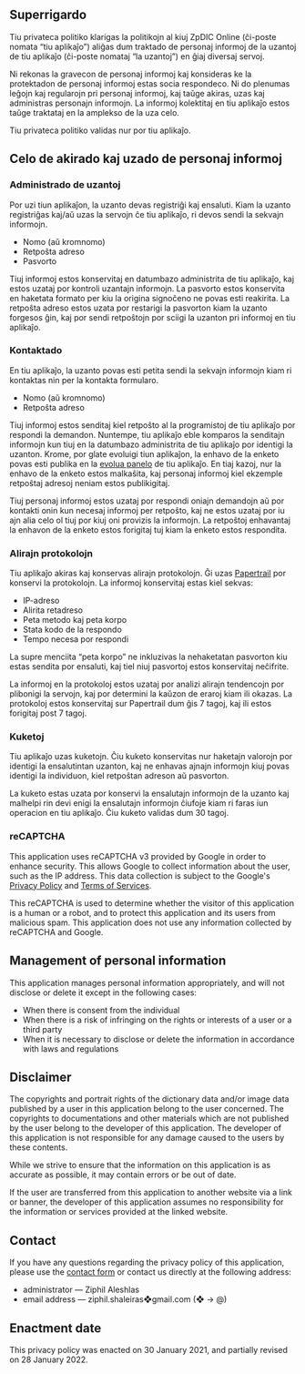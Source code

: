 <!-- title: Privateca politiko -->


## Superrigardo 
Tiu privateca politiko klarigas la politikojn al kiuj ZpDIC Online (ĉi-poste nomata “tiu aplikaĵo”) aliĝas dum traktado de personaj informoj de la uzantoj de tiu aplikaĵo (ĉi-poste nomataj “la uzantoj”) en ĝiaj diversaj servoj.

Ni rekonas la gravecon de personaj informoj kaj konsideras ke la protektadon de personaj informoj estas socia respondeco.
Ni do plenumas leĝojn kaj regularojn pri personaj informoj, kaj taŭge akiras, uzas kaj administras personajn informojn.
La informoj kolektitaj en tiu aplikaĵo estos taŭge traktataj en la amplekso de la uza celo.

Tiu privateca politiko validas nur por tiu aplikaĵo.

## Celo de akirado kaj uzado de personaj informoj
### Administrado de uzantoj
Por uzi tiun aplikaĵon, la uzanto devas registriĝi kaj ensaluti.
Kiam la uzanto registriĝas kaj/aŭ uzas la servojn ĉe tiu aplikaĵo, ri devos sendi la sekvajn informojn.

- Nomo (aŭ kromnomo)
- Retpoŝta adreso
- Pasvorto

Tiuj informoj estos konservitaj en datumbazo administrita de tiu aplikaĵo, kaj estos uzataj por kontroli uzantajn informojn.
La pasvorto estos konservita en haketata formato per kiu la origina signoĉeno ne povas esti reakirita.
La retpoŝta adreso estos uzata por restarigi la pasvorton kiam la uzanto forgesos ĝin, kaj por sendi retpoŝtojn por sciigi la uzanton pri informoj en tiu aplikaĵo.

### Kontaktado
En tiu aplikaĵo, la uzanto povas esti petita sendi la sekvajn informojn kiam ri kontaktas nin per la kontakta formularo.

- Nomo (aŭ kromnomo)
- Retpoŝta adreso

Tiuj informoj estos senditaj kiel retpoŝto al la programistoj de tiu aplikaĵo por respondi la demandon.
Nuntempe, tiu aplikaĵo eble komparos la senditajn informojn kun tiuj en la datumbazo administrita de tiu aplikaĵo por identigi la uzanton.
Krome, por glate evoluigi tiun aplikaĵon, la enhavo de la enketo povas esti publika en la [evolua panelo](https://ziphil.notion.site/ZpDIC-Online-987030f6505e4cf1ba8fe08121584d93) de tiu aplikaĵo.
En tiaj kazoj, nur la enhavo de la enketo estos malkaŝita, kaj personaj informoj kiel ekzemple retpoŝtaj adresoj neniam estos publikigitaj.

Tiuj personaj informoj estos uzataj por respondi oniajn demandojn aŭ por kontakti onin kun necesaj informoj per retpoŝto, kaj ne estos uzataj por iu ajn alia celo ol tiuj por kiuj oni provizis la informojn.
La retpoŝtoj enhavantaj la enhavon de la enketo estos forigitaj tuj kiam la enketo estos respondita.

### Alirajn protokolojn
Tiu aplikaĵo akiras kaj konservas alirajn protokolojn.
Ĝi uzas [Papertrail](https://www.papertrail.com/) por konservi la protokolojn.
La informoj konservitaj estas kiel sekvas:

- IP-adreso
- Alirita retadreso
- Peta metodo kaj peta korpo
- Stata kodo de la respondo
- Tempo necesa por respondi

La supre menciita “peta korpo” ne inkluzivas la nehaketatan pasvorton kiu estas sendita por ensaluti, kaj tiel niuj pasvortoj estos konservitaj neĉifrite.

La informoj en la protokoloj estos uzataj por analizi alirajn tendencojn por plibonigi la servojn, kaj por determini la kaŭzon de eraroj kiam ili okazas.
La protokoloj estos konservitaj sur Papertrail dum ĝis 7 tagoj, kaj ili estos forigitaj post 7 tagoj.

### Kuketoj
Tiu aplikaĵo uzas kuketojn.
Ĉiu kuketo konservitas nur haketajn valorojn por identigi la ensalutintan uzanton, kaj ne enhavas ajnajn informojn kiuj povas identigi la individuon, kiel retpoŝtan adreson aŭ pasvorton.

La kuketo estas uzata por konservi la ensalutajn informojn de la uzanto kaj malhelpi rin devi enigi la ensalutajn informojn ĉiufoje kiam ri faras iun operacion en tiu aplikaĵo.
Ĉiu kuketo validas dum 30 tagoj.

### reCAPTCHA
This application uses reCAPTCHA v3 provided by Google in order to enhance security.
This allows Google to collect information about the user, such as the IP address.
This data collection is subject to the Google's [Privacy Policy](https://policies.google.com/privacy) and [Terms of Services](https://policies.google.com/terms).

This reCAPTCHA is used to determine whether the visitor of this application is a human or a robot, and to protect this application and its users from malicious spam.
This application does not use any information collected by reCAPTCHA and Google.

## Management of personal information
This application manages personal information appropriately, and will not disclose or delete it except in the following cases:

- When there is consent from the individual
- When there is a risk of infringing on the rights or interests of a user or a third party
- When it is necessary to disclose or delete the information in accordance with laws and regulations

## Disclaimer
The copyrights and portrait rights of the dictionary data and/or image data published by a user in this application belong to the user concerned.
The copyrights to documentations and other materials which are not published by the user belong to the developer of this application.
The developer of this application is not responsible for any damage caused to the users by these contents.

While we strive to ensure that the information on this application is as accurate as possible, it may contain errors or be out of date.

If the user are transferred from this application to another website via a link or banner, the developer of this application assumes no responsibility for the information or services provided at the linked website.

## Contact
If you have any questions regarding the privacy policy of this application, please use the [contact form](/contact) or contact us directly at the following address:

- administrator — Ziphil Aleshlas
- email address — ziphil.shaleiras❖gmail.com (❖ → @)

## Enactment date
This privacy policy was enacted on 30 January 2021, and partially revised on 28 January 2022.